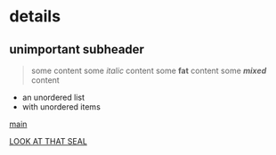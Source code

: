 # details

## unimportant subheader

> some content 
> some *italic* content
> some **fat** content
> some ***mixed*** content

- an unordered list
- with unordered items

[main](index.html/)

[LOOK AT THAT SEAL](https://avatars.githubusercontent.com/u/183476994?v=4)